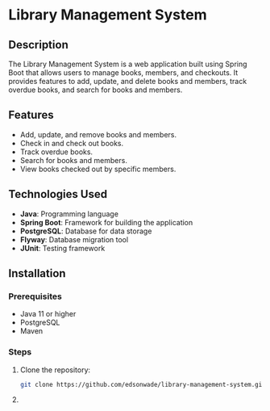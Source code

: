 # Library Management System

## Description
The Library Management System is a web application built using Spring Boot that allows users to manage books, members, and checkouts. It provides features to add, update, and delete books and members, track overdue books, and search for books and members.

## Features
- Add, update, and remove books and members.
- Check in and check out books.
- Track overdue books.
- Search for books and members.
- View books checked out by specific members.

## Technologies Used
- **Java**: Programming language
- **Spring Boot**: Framework for building the application
- **PostgreSQL**: Database for data storage
- **Flyway**: Database migration tool
- **JUnit**: Testing framework


## Installation

### Prerequisites
- Java 11 or higher
- PostgreSQL
- Maven

### Steps
1. Clone the repository:
   ```bash
   git clone https://github.com/edsonwade/library-management-system.git
   ```
2. 

